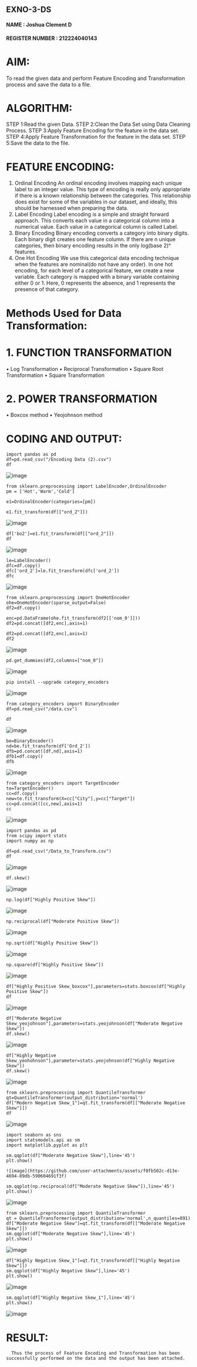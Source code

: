 ## EXNO-3-DS
#### NAME : Joshua Clement D
#### REGISTER NUMBER : 212224040143
# AIM:
To read the given data and perform Feature Encoding and Transformation process and save the data to a file.

# ALGORITHM:
STEP 1:Read the given Data.
STEP 2:Clean the Data Set using Data Cleaning Process.
STEP 3:Apply Feature Encoding for the feature in the data set.
STEP 4:Apply Feature Transformation for the feature in the data set.
STEP 5:Save the data to the file.

# FEATURE ENCODING:
1. Ordinal Encoding
An ordinal encoding involves mapping each unique label to an integer value. This type of encoding is really only appropriate if there is a known relationship between the categories. This relationship does exist for some of the variables in our dataset, and ideally, this should be harnessed when preparing the data.
2. Label Encoding
Label encoding is a simple and straight forward approach. This converts each value in a categorical column into a numerical value. Each value in a categorical column is called Label.
3. Binary Encoding
Binary encoding converts a category into binary digits. Each binary digit creates one feature column. If there are n unique categories, then binary encoding results in the only log(base 2)ⁿ features.
4. One Hot Encoding
We use this categorical data encoding technique when the features are nominal(do not have any order). In one hot encoding, for each level of a categorical feature, we create a new variable. Each category is mapped with a binary variable containing either 0 or 1. Here, 0 represents the absence, and 1 represents the presence of that category.

# Methods Used for Data Transformation:
  # 1. FUNCTION TRANSFORMATION
• Log Transformation
• Reciprocal Transformation
• Square Root Transformation
• Square Transformation
  # 2. POWER TRANSFORMATION
• Boxcox method
• Yeojohnson method

# CODING AND OUTPUT:
```
import pandas as pd
df=pd.read_csv("/Encoding Data (2).csv")
df
```
![image](https://github.com/user-attachments/assets/86ed34f4-b1e9-4464-a0af-9a60d0e0ca6c)
```
from sklearn.preprocessing import LabelEncoder,OrdinalEncoder
pm = ['Hot','Warm','Cold']
```
```
e1=OrdinalEncoder(categories=[pm])
```
```
e1.fit_transform(df[["ord_2"]])
```
![image](https://github.com/user-attachments/assets/d2fcdf3a-d69d-41c8-8a89-2b1c2b166f5a)
```
df['bo2']=e1.fit_transform(df[["ord_2"]])
df
```
![image](https://github.com/user-attachments/assets/b4467a5c-4162-4011-b50c-1ce0b59878ff)
```
le=LabelEncoder()
dfc=df.copy()
dfc['ord_2']=le.fit_transform(dfc['ord_2'])
dfc
```
![image](https://github.com/user-attachments/assets/9f8c929b-cff8-4b4c-9e23-7a0d6401cc2c)
```
from sklearn.preprocessing import OneHotEncoder
ohe=OneHotEncoder(sparse_output=False)
df2=df.copy()
```
```
enc=pd.DataFrame(ohe.fit_transform(df2[['nom_0']]))
df2=pd.concat([df2,enc],axis=1)
```
```
df2=pd.concat([df2,enc],axis=1)
df2
```
![image](https://github.com/user-attachments/assets/a90f9018-2ea6-4a74-9c55-c125bd8a5807)
```
pd.get_dummies(df2,columns=["nom_0"])
```
![image](https://github.com/user-attachments/assets/4b82dfea-88c4-4023-a16d-4b2bb0867e18)
```
pip install --upgrade category_encoders
```
![image](https://github.com/user-attachments/assets/22adc802-0113-44a4-adfd-221b076f89ba)
```
from category_encoders import BinaryEncoder
df=pd.read_csv("/data.csv")
```
```
df
```
![image](https://github.com/user-attachments/assets/ca3fc96e-5640-4185-a1ef-6d9ff89bec94)
```
be=BinaryEncoder()
nd=be.fit_transform(df['Ord_2'])
dfb=pd.concat([df,nd],axis=1)
dfb1=df.copy()
dfb
```
![image](https://github.com/user-attachments/assets/07196b4c-d5f0-4287-993d-ae9ad3158ed5)
```
from category_encoders import TargetEncoder
te=TargetEncoder()
cc=df.copy()
new=te.fit_transform(X=cc["City"],y=cc["Target"])
cc=pd.concat([cc,new],axis=1)
cc
```
![image](https://github.com/user-attachments/assets/68fc7c7e-6423-4acd-b81e-a8eb5aa1d3de)
```
import pandas as pd
from scipy import stats
import numpy as np
```
```
df=pd.read_csv("/Data_to_Transform.csv")
df
```
![image](https://github.com/user-attachments/assets/207b6d58-9f93-4f66-a296-8616fcc84abe)
```
df.skew()
```
![image](https://github.com/user-attachments/assets/106ac3ff-5378-4a23-850f-644df934d719)
```
np.log(df["Highly Positive Skew"])
```
![image](https://github.com/user-attachments/assets/f4163122-4309-4c85-9ecb-828bdbbd5ce2)
```
np.reciprocal(df["Moderate Positive Skew"])
```
![image](https://github.com/user-attachments/assets/2d15b5fc-deea-44c8-a013-d656413b1c56)
```
np.sqrt(df["Highly Positive Skew"])
```
![image](https://github.com/user-attachments/assets/85dc47cb-421a-4146-81da-5ce9afb9bbae)
```
np.square(df["Highly Positive Skew"])
```
![image](https://github.com/user-attachments/assets/15bbfafc-bd8d-4347-a942-d45b7fe13a42)
```
df["Highly Positive Skew_boxcox"],parameters=stats.boxcox(df["Highly Positive Skew"])
df
```
![image](https://github.com/user-attachments/assets/be994f06-e1b9-4dae-84e2-c8947791b62b)
```
df["Moderate Negative Skew_yeojohnson"],parameters=stats.yeojohnson(df["Moderate Negative Skew"])
df.skew()
```
![image](https://github.com/user-attachments/assets/47820774-6a7c-4b06-8f2a-8a8408278f4f)
```
df["Highly Negative Skew_yeohohnson"],parameter=stats.yeojohnson(df["Highly Negative Skew"])
df.skew()
```
![image](https://github.com/user-attachments/assets/8fbce5c3-9553-4f5f-a6b0-b3bb727b5ecf)
```
from sklearn.preprocessing import QuantileTransformer
qt=QuantileTransformer(output_distribution='normal')
df["Modern Negative Skew_1"]=qt.fit_transform(df[["Moderate Negative Skew"]])
df
```
![image](https://github.com/user-attachments/assets/51650479-9ddf-4554-8a73-5c9b4c219d88)
```
import seaborn as sns
import statsmodels.api as sm
import matplotlib.pyplot as plt
```
```
sm.qqplot(df["Moderate Negative Skew"],line='45')
plt.show()
```
```
![image](https://github.com/user-attachments/assets/f0fb502c-d13e-4694-89db-590604691f3f)
```
```
sm.qqplot(np.reciprocal(df["Moderate Negative Skew"]),line='45')
plt.show()
```
![image](https://github.com/user-attachments/assets/d5aae494-841f-461b-bc52-0876ee9b57be)
```
from sklearn.preprocessing import QuantileTransformer
qt = QuantileTransformer(output_distribution='normal',n_quantiles=891)
df["Moderate Negative Skew"]=qt.fit_transform(df[["Moderate Negative Skew"]])
sm.qqplot(df["Moderate Negative Skew"],line='45')
plt.show()
```
![image](https://github.com/user-attachments/assets/fcab3f35-405c-4526-b945-7935c8b44462)
```
df["Highly Negative Skew_1"]=qt.fit_transform(df[["Highly Negative Skew"]])
sm.qqplot(df["Highly Negative Skew"],line='45')
plt.show()
```
![image](https://github.com/user-attachments/assets/a3c5349d-6503-465a-a54a-49bdf9135c6c)
```
sm.qqplot(df["Highly Negative Skew_1"],line='45')
plt.show()
```
![image](https://github.com/user-attachments/assets/ce67379d-0946-44c1-b2b6-450b05fd7159)

# RESULT:
      Thus the process of Feature Encoding and Transformation has been successfully performed on the data and the output has been attached.

       

